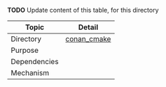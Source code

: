 
**TODO** Update content of this table, for this directory

| Topic        | Detail                                                       |
| ------------ | ------------------------------------------------------------ |
| Directory    | [conan_cmake](/conan_cmake/)                        |
| Purpose      |  |
| Dependencies |  |
| Mechanism    |  |

